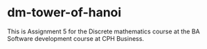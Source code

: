 # dm-tower-of-hanoi
This is Assignment 5 for the Discrete mathematics course at the BA Software development course at CPH Business. 
